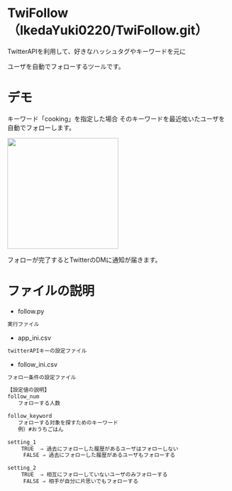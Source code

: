 # TwiFollow（IkedaYuki0220/TwiFollow.git）
 
TwitterAPIを利用して、好きなハッシュタグやキーワードを元に
 
ユーザを自動でフォローするツールです。
 
# デモ
 
キーワード「cooking」を指定した場合
そのキーワードを最近呟いたユーザを自動でフォローします。

<img src="https://user-images.githubusercontent.com/62292461/76877033-24dcad00-68b6-11ea-8a04-cc056f9dc62a.jpg" width="250">

フォローが完了するとTwitterのDMに通知が届きます。
 
# ファイルの説明

* follow.py
```bash
実行ファイル
```
   
* app_ini.csv
```bash
twitterAPIキーの設定ファイル
```
   
* follow_ini.csv
```bash
フォロー条件の設定ファイル

【設定値の説明】
follow_num
　　フォローする人数

follow_keyword
　　フォローする対象を探すためのキーワード
　　例）#おうちごはん

setting_1
　　 TRUE  ⇒ 過去にフォローした履歴があるユーザはフォローしない
     FALSE ⇒ 過去にフォローした履歴があるユーザもフォローする

setting_2
　　 TRUE  ⇒ 相互にフォローしていないユーザのみフォローする
     FALSE ⇒ 相手が自分に片思いでもフォローする

```
 
